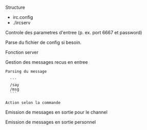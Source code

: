 Structure

- irc.config
- ./ircserv <PORT> <PASSWORD>

Controle des parametres d'entree (p. ex. port 6667 et password)

Parse du fichier de config si besoin.
  
Fonction server

  Gestion des messages recus en entree
  
    Parsing du message
  
      ```
      /say
      /msg
      ```
  
    Action selon la commande
  
  Emission de messages en sortie pour le channel
  
  Emission de messages en sortie personnel
  




